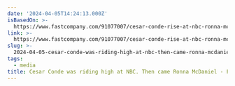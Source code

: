 ```yaml
---
date: '2024-04-05T14:24:13.000Z'
isBasedOn: >-
  https://www.fastcompany.com/91077007/cesar-conde-rise-at-nbc-ronna-mcdaniel-misfire
link: >-
  https://www.fastcompany.com/91077007/cesar-conde-rise-at-nbc-ronna-mcdaniel-misfire
slug: >-
  2024-04-05-cesar-conde-was-riding-high-at-nbc-then-came-ronna-mcdaniel-fast-company
tags:
  - media
title: Cesar Conde was riding high at NBC. Then came Ronna McDaniel - Fast Company
---
```


